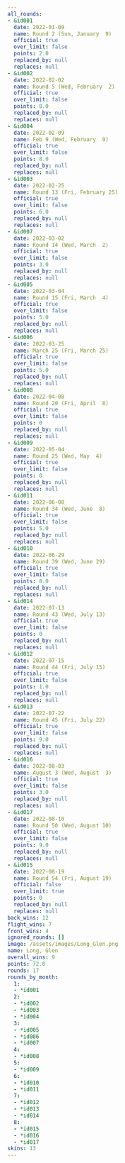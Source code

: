 ```yaml
---
all_rounds:
- &id001
  date: 2022-01-09
  name: Round 2 (Sun, January  9)
  official: true
  over_limit: false
  points: 2.0
  replaced_by: null
  replaces: null
- &id002
  date: 2022-02-02
  name: Round 5 (Wed, February  2)
  official: true
  over_limit: false
  points: 8.0
  replaced_by: null
  replaces: null
- &id004
  date: 2022-02-09
  name: Feb 9 (Wed, February  9)
  official: true
  over_limit: false
  points: 8.0
  replaced_by: null
  replaces: null
- &id003
  date: 2022-02-25
  name: Round 13 (Fri, February 25)
  official: true
  over_limit: false
  points: 6.0
  replaced_by: null
  replaces: null
- &id007
  date: 2022-03-02
  name: Round 14 (Wed, March  2)
  official: true
  over_limit: false
  points: 3.0
  replaced_by: null
  replaces: null
- &id005
  date: 2022-03-04
  name: Round 15 (Fri, March  4)
  official: true
  over_limit: false
  points: 5.0
  replaced_by: null
  replaces: null
- &id006
  date: 2022-03-25
  name: March 25 (Fri, March 25)
  official: true
  over_limit: false
  points: 5.0
  replaced_by: null
  replaces: null
- &id008
  date: 2022-04-08
  name: Round 20 (Fri, April  8)
  official: true
  over_limit: false
  points: 0
  replaced_by: null
  replaces: null
- &id009
  date: 2022-05-04
  name: Round 25 (Wed, May  4)
  official: true
  over_limit: false
  points: 0
  replaced_by: null
  replaces: null
- &id011
  date: 2022-06-08
  name: Round 34 (Wed, June  8)
  official: true
  over_limit: false
  points: 5.0
  replaced_by: null
  replaces: null
- &id010
  date: 2022-06-29
  name: Round 39 (Wed, June 29)
  official: true
  over_limit: false
  points: 8.0
  replaced_by: null
  replaces: null
- &id014
  date: 2022-07-13
  name: Round 43 (Wed, July 13)
  official: true
  over_limit: false
  points: 0
  replaced_by: null
  replaces: null
- &id012
  date: 2022-07-15
  name: Round 44 (Fri, July 15)
  official: true
  over_limit: false
  points: 1.0
  replaced_by: null
  replaces: null
- &id013
  date: 2022-07-22
  name: Round 45 (Fri, July 22)
  official: true
  over_limit: false
  points: 9.0
  replaced_by: null
  replaces: null
- &id016
  date: 2022-08-03
  name: August 3 (Wed, August  3)
  official: true
  over_limit: false
  points: 3.0
  replaced_by: null
  replaces: null
- &id017
  date: 2022-08-10
  name: Round 50 (Wed, August 10)
  official: true
  over_limit: false
  points: 9.0
  replaced_by: null
  replaces: null
- &id015
  date: 2022-08-19
  name: Round 54 (Fri, August 19)
  official: false
  over_limit: true
  points: 0
  replaced_by: null
  replaces: null
back_wins: 12
flight_wins: 7
front_wins: 4
ignored_rounds: []
image: /assets/images/Long_Glen.png
name: Long, Glen
overall_wins: 9
points: 72.0
rounds: 17
rounds_by_month:
  1:
  - *id001
  2:
  - *id002
  - *id003
  - *id004
  3:
  - *id005
  - *id006
  - *id007
  4:
  - *id008
  5:
  - *id009
  6:
  - *id010
  - *id011
  7:
  - *id012
  - *id013
  - *id014
  8:
  - *id015
  - *id016
  - *id017
skins: 13
---
```

